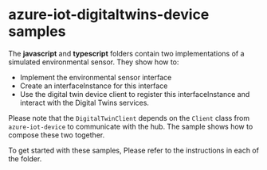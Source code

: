 # azure-iot-digitaltwins-device samples

The **javascript** and **typescript** folders contain two implementations of a simulated environmental sensor.
They show how to:

- Implement the environmental sensor interface
- Create an interfaceInstance for this interface
- Use the digital twin device client to register this interfaceInstance and interact with the Digital Twins services.

Please note that the `DigitalTwinClient` depends on the `Client` class from `azure-iot-device` to communicate with the hub. The sample shows how to compose these two together.

To get started with these samples, Please refer to the instructions in each of the folder.